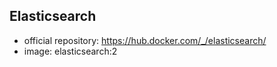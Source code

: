 Elasticsearch
-------------

- official repository: https://hub.docker.com/_/elasticsearch/
- image: elasticsearch:2
